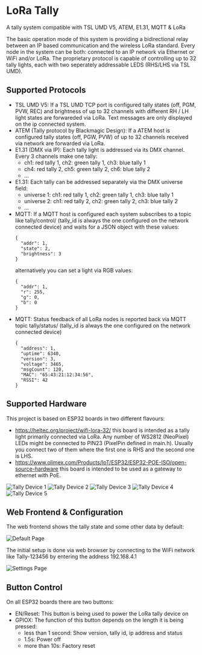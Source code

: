 # LoRa Tally
A tally system compatible with TSL UMD V5, ATEM, E1.31, MQTT &amp; LoRa

The basic operation mode of this system is providing a bidirectional relay between an IP based communication and the wireless LoRa standard. Every node in the system can be both: connected to an IP network via Ethernet or WiFi and/or LoRa. The proprietary protocol is capable of controlling up to 32 tally lights, each with two seperately addressable LEDS (RHS/LHS via TSL UMD).

## Supported Protocols

- TSL UMD V5: If a TSL UMD TCP port is configured tally states (off, PGM, PVW, REC) and brightness of up to 32 channels with different RH / LH light states are forwareded via LoRa. Text messages are only displayed on the ip connected system.
- ATEM (Tally protocol by Blackmagic Design): If a ATEM host is configured tally states (off, PGW, PVW) of up to 32 channels received via network are forwarded via LoRa.
- E1.31 (DMX via IP): Each tally light is addressed via its DMX channel. Every 3 channels make one tally: 
  - ch1: red tally 1, ch2: green tally 1, ch3: blue tally 1 
  - ch4: red tally 2, ch5: green tally 2, ch6: blue tally 2
  - ...
- E1.31: Each tally can be addressed separately via the DMX universe field:
  - universe 1: ch1: red tally 1, ch2: green tally 1, ch3: blue tally 1
  - universe 2: ch1: red tally 2, ch2: green tally 2, ch3: blue tally 2
  - ...
- MQTT: If a MQTT host is configured each system subscribes to a topic like tally/control/<tally id> (tally_id is always the one configured on the network connected device) and waits for a JSON object with these values:
  ```
  {
    "addr": 1,
    "state": 2,
    "brightness": 3
  } 
  ```
  alternatively you can set a light via RGB values:
  ```
  {
    "addr": 1,
    "r": 255,
    "g": 0,
    "b": 0
  } 
  ```
- MQTT: Status feedback of all LoRa nodes is reported back via MQTT topic tally/status/<tally id> (tally_id is always the one configured on the network connected device)
  ```
  {
    "address": 1,
    "uptime": 6340,
    "version": 3,
    "voltage": 3465,
    "msgCount": 120,
    "MAC": "65:43:21:12:34:56",
    "RSSI": 42
  } 
  ```
  
## Supported Hardware

This project is based on ESP32 boards in two different flavours:

- https://heltec.org/project/wifi-lora-32/ this board is intended as a tally light primarily connected via LoRa. Any number of WS2812 (NeoPixel) LEDs might be connected to PIN23 (PixelPin defined in main.h). Usually you connect two of them where the first one is RHS and the second one is LHS.
- https://www.olimex.com/Products/IoT/ESP32/ESP32-POE-ISO/open-source-hardware this board is intended to be used as a gateway to ethernet with PoE.
 
![Tally Device 1](https://github.com/baycom/loratally/raw/main/doc/tally-device1.jpg)
![Tally Device 2](https://github.com/baycom/loratally/raw/main/doc/tally-device2.jpg)
![Tally Device 3](https://github.com/baycom/loratally/raw/main/doc/tally-device3.jpg)
![Tally Device 4](https://github.com/baycom/loratally/raw/main/doc/tally-device4.jpg)
![Tally Device 5](https://github.com/baycom/loratally/raw/main/doc/tally-device5.jpg)

## Web Frontend & Configuration

The web frontend shows the tally state and some other data by default:

![Default Page](https://github.com/baycom/loratally/raw/main/doc/web-tally.png)

The initial setup is done via web browser by connecting to the WiFi network like Tally-123456 by entering the address 192.168.4.1

![Settings Page](https://github.com/baycom/loratally/raw/7c992fd1e20de098aaf00f8e401f0913732140b3/doc/web-setup.png)


## Button Control

On all ESP32 boards there are two buttons:
- EN/Reset: This button is being used to power the LoRa tally device on
- GPIOX: The function of this button depends on the length it is being pressed:
  - less than 1 second: Show version, tally id, ip address and status 
  - 1.5s: Power off
  - more than 10s: Factory reset
  
